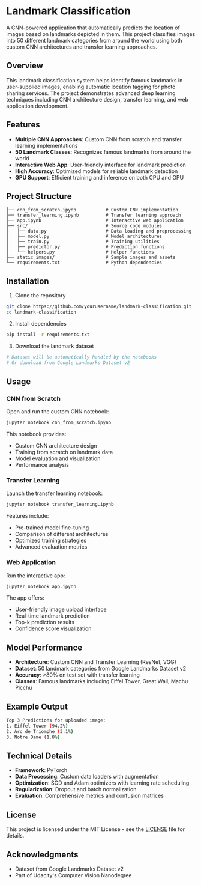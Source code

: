 # Landmark Classification

A CNN-powered application that automatically predicts the location of images based on landmarks depicted in them. This project classifies images into 50 different landmark categories from around the world using both custom CNN architectures and transfer learning approaches.

## Overview

This landmark classification system helps identify famous landmarks in user-supplied images, enabling automatic location tagging for photo sharing services. The project demonstrates advanced deep learning techniques including CNN architecture design, transfer learning, and web application development.

## Features

- **Multiple CNN Approaches**: Custom CNN from scratch and transfer learning implementations
- **50 Landmark Classes**: Recognizes famous landmarks from around the world
- **Interactive Web App**: User-friendly interface for landmark prediction
- **High Accuracy**: Optimized models for reliable landmark detection
- **GPU Support**: Efficient training and inference on both CPU and GPU

## Project Structure

```text
├── cnn_from_scratch.ipynb           # Custom CNN implementation
├── transfer_learning.ipynb          # Transfer learning approach
├── app.ipynb                        # Interactive web application
├── src/                             # Source code modules
│   ├── data.py                      # Data loading and preprocessing
│   ├── model.py                     # Model architectures
│   ├── train.py                     # Training utilities
│   ├── predictor.py                 # Prediction functions
│   └── helpers.py                   # Helper functions
├── static_images/                   # Sample images and assets
└── requirements.txt                 # Python dependencies
```

## Installation

1. Clone the repository

```bash
git clone https://github.com/yourusername/landmark-classification.git
cd landmark-classification
```

2. Install dependencies

```bash
pip install -r requirements.txt
```

3. Download the landmark dataset

```bash
# Dataset will be automatically handled by the notebooks
# Or download from Google Landmarks Dataset v2
```

## Usage

### CNN from Scratch

Open and run the custom CNN notebook:

```bash
jupyter notebook cnn_from_scratch.ipynb
```

This notebook provides:

- Custom CNN architecture design
- Training from scratch on landmark data
- Model evaluation and visualization
- Performance analysis

### Transfer Learning

Launch the transfer learning notebook:

```bash
jupyter notebook transfer_learning.ipynb
```

Features include:

- Pre-trained model fine-tuning
- Comparison of different architectures
- Optimized training strategies
- Advanced evaluation metrics

### Web Application

Run the interactive app:

```bash
jupyter notebook app.ipynb
```

The app offers:

- User-friendly image upload interface
- Real-time landmark prediction
- Top-k prediction results
- Confidence score visualization

## Model Performance

- **Architecture**: Custom CNN and Transfer Learning (ResNet, VGG)
- **Dataset**: 50 landmark categories from Google Landmarks Dataset v2
- **Accuracy**: >80% on test set with transfer learning
- **Classes**: Famous landmarks including Eiffel Tower, Great Wall, Machu Picchu

## Example Output

```bash
Top 3 Predictions for uploaded image:
1. Eiffel Tower (94.2%)
2. Arc de Triomphe (3.1%)
3. Notre Dame (1.8%)
```

## Technical Details

- **Framework**: PyTorch
- **Data Processing**: Custom data loaders with augmentation
- **Optimization**: SGD and Adam optimizers with learning rate scheduling
- **Regularization**: Dropout and batch normalization
- **Evaluation**: Comprehensive metrics and confusion matrices

## License

This project is licensed under the MIT License - see the [LICENSE](LICENSE) file for details.

## Acknowledgments

- Dataset from Google Landmarks Dataset v2
- Part of Udacity's Computer Vision Nanodegree

